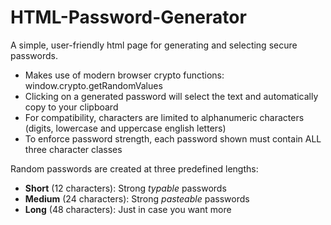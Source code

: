 # HTML-Password-Generator
A simple, user-friendly html page for generating and selecting secure passwords.
* Makes use of modern browser crypto functions: window.crypto.getRandomValues
* Clicking on a generated password will select the text and automatically copy to your clipboard
* For compatibility, characters are limited to alphanumeric characters (digits, lowercase and uppercase english letters)
* To enforce password strength, each password shown must contain ALL three character classes
 
Random passwords are created at three predefined lengths: 
* **Short** (12 characters): Strong *typable* passwords
* **Medium** (24 characters): Strong *pasteable* passwords
* **Long** (48 characters): Just in case you want more
